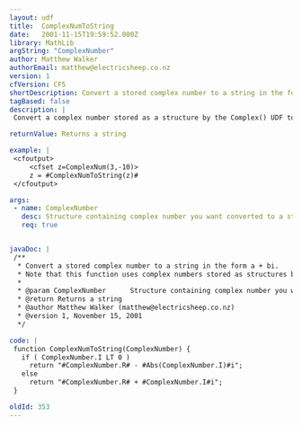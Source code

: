 ```yaml
---
layout: udf
title:  ComplexNumToString
date:   2001-11-15T19:59:52.000Z
library: MathLib
argString: "ComplexNumber"
author: Matthew Walker
authorEmail: matthew@electricsheep.co.nz
version: 1
cfVersion: CF5
shortDescription: Convert a stored complex number to a string in the form a + bi.
tagBased: false
description: |
 Convert a complex number stored as a structure by the Complex() UDF to a human readable form: a+bi. This is primarily intended as a quick output for debugging.

returnValue: Returns a string

example: |
 <cfoutput>
     <cfset z=ComplexNum(3,-10)>
     z = #ComplexNumToString(z)#
 </cfoutput>

args:
 - name: ComplexNumber
   desc: Structure containing complex number you want converted to a string.
   req: true


javaDoc: |
 /**
  * Convert a stored complex number to a string in the form a + bi.
  * Note that this function uses complex numbers stored as structures by the ComplexNum() UDF also available in this library.
  * 
  * @param ComplexNumber      Structure containing complex number you want converted to a string. 
  * @return Returns a string 
  * @author Matthew Walker (matthew@electricsheep.co.nz) 
  * @version 1, November 15, 2001 
  */

code: |
 function ComplexNumToString(ComplexNumber) {
   if ( ComplexNumber.I LT 0 )
     return "#ComplexNumber.R# - #Abs(ComplexNumber.I)#i";
   else        
     return "#ComplexNumber.R# + #ComplexNumber.I#i";
 }

oldId: 353
---
```


